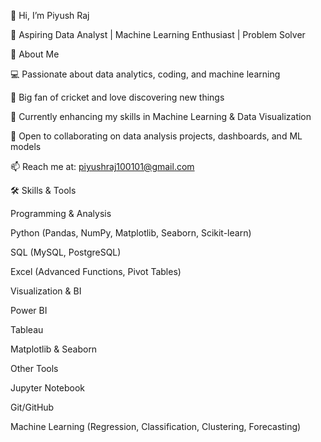 👋 Hi, I’m Piyush Raj

🎯 Aspiring Data Analyst | Machine Learning Enthusiast | Problem Solver

👀 About Me

💻 Passionate about data analytics, coding, and machine learning

🏏 Big fan of cricket and love discovering new things

🌱 Currently enhancing my skills in Machine Learning & Data Visualization

🤝 Open to collaborating on data analysis projects, dashboards, and ML models

📫 Reach me at: piyushraj100101@gmail.com

🛠️ Skills & Tools

Programming & Analysis

Python (Pandas, NumPy, Matplotlib, Seaborn, Scikit-learn)

SQL (MySQL, PostgreSQL)

Excel (Advanced Functions, Pivot Tables)

Visualization & BI

Power BI

Tableau

Matplotlib & Seaborn

Other Tools

Jupyter Notebook

Git/GitHub

Machine Learning (Regression, Classification, Clustering, Forecasting)
